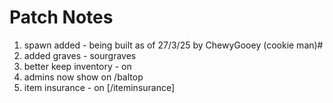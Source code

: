 #  Patch Notes
1. spawn added - being built as of 27/3/25 by ChewyGooey (cookie man)#
2. added graves - sourgraves
3. better keep inventory - on
4. admins now show on /baltop
5. item insurance - on [/iteminsurance]
